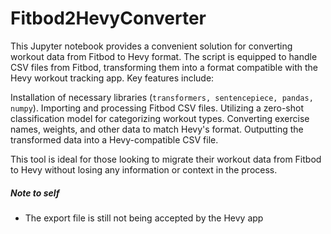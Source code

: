 # Fitbod2HevyConverter

This Jupyter notebook provides a convenient solution for converting workout data from Fitbod to Hevy format. The script is equipped to handle CSV files from Fitbod, transforming them into a format compatible with the Hevy workout tracking app. Key features include:

Installation of necessary libraries (```transformers, sentencepiece, pandas, numpy```).
Importing and processing Fitbod CSV files.
Utilizing a zero-shot classification model for categorizing workout types.
Converting exercise names, weights, and other data to match Hevy's format.
Outputting the transformed data into a Hevy-compatible CSV file.

This tool is ideal for those looking to migrate their workout data from Fitbod to Hevy without losing any information or context in the process.


##### Note to self

- The export file is still not being accepted by the Hevy app

